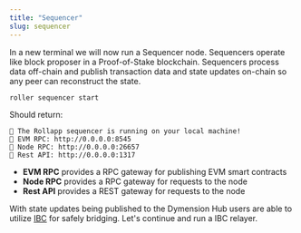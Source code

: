 ```yaml
---
title: "Sequencer"
slug: sequencer
---
```


In a new terminal we will now run a Sequencer node. Sequencers operate like block proposer in a Proof-of-Stake blockchain. Sequencers process data off-chain and publish transaction data and state updates on-chain so any peer can reconstruct the state.

```
roller sequencer start
```

Should return:

```
💈 The Rollapp sequencer is running on your local machine!
💈 EVM RPC: http://0.0.0.0:8545
💈 Node RPC: http://0.0.0.0:26657
💈 Rest API: http://0.0.0.0:1317
```

-   **EVM RPC** provides a RPC gateway for publishing EVM smart contracts
-   **Node RPC** provides a RPC gateway for requests to the node
-   **Rest API** provides a REST gateway for requests to the node

With state updates being published to the Dymension Hub users are able to utilize [IBC](https://tutorials.cosmos.network/academy/3-ibc/1-what-is-ibc.html) for safely bridging. Let's continue and run a IBC relayer.
